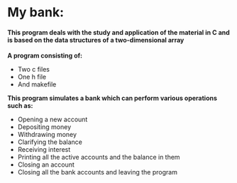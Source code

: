 # My bank:
<h4>This program deals with the study and application of the material in C and is based on the data structures of a two-dimensional array</h4>

**A program consisting of:**

* Two c files
* One h file
* And makefile

**This program simulates a bank which can perform various operations such as:**

* Opening a new account
* Depositing money
* Withdrawing money
* Clarifying the balance
* Receiving interest
* Printing all the active accounts and the balance in them
* Closing an account
* Closing all the bank accounts and leaving the program
